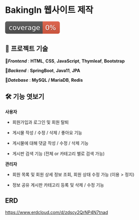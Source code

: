 #  BakingIn 웹사이트 제작
![test coverage](.github/badges/jacoco.svg)

## 🙋 프로젝트 기술


📍***Frontend*** : **HTML**, **CSS**, **JavaScript**, **Thymleaf**, **Bootstrap**

📍***Backend*** : **SpringBoot**, **Java11**, **JPA**

📍***Datebase*** : **MySQL / MariaDB**, **Redis**


## 🛠 기능 엿보기   

**사용자**

- 회원가입과 로그인 및 회원 탈퇴

- 게시물 작성 / 수정 / 삭제 / 좋아요 기능 

- 게시물에 대해 댓글 작성 / 수정 / 삭제 기능

- 게시판 검색 기능 (전체 or 카테고리 별로 검색 가능)


**관리자**

- 회원 목록 및 회원 상세 정보 조회, 회원 상태 수정 가능 (이용 > 정지)

- 정보 공유 게시판 카테고리 등록 및 삭제 / 수정 기능

## ERD

https://www.erdcloud.com/d/zdscy2QrNP4N7tnad
